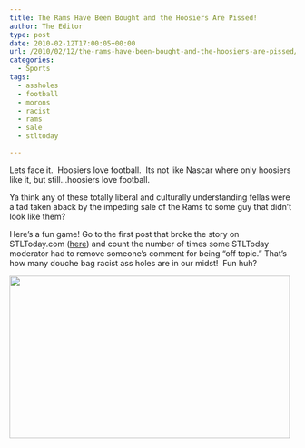 ```yaml
---
title: The Rams Have Been Bought and the Hoosiers Are Pissed!
author: The Editor
type: post
date: 2010-02-12T17:00:05+00:00
url: /2010/02/12/the-rams-have-been-bought-and-the-hoosiers-are-pissed/
categories:
  - Sports
tags:
  - assholes
  - football
  - morons
  - racist
  - rams
  - sale
  - stltoday

---
```

Lets face it.  Hoosiers love football.  Its not like Nascar where only hoosiers like it, but still&#8230;hoosiers love football.

Ya think any of these totally liberal and culturally understanding fellas were a tad taken aback by the impeding sale of the Rams to some guy that didn&#8217;t look like them?

Here&#8217;s a fun game! Go to the first post that broke the story on STLToday.com (<a href="http://www.stltoday.com/stltoday/sports/stories.nsf/rams/story/130588200E53CBEC862576C700219A8C?OpenDocument#tp_newCommentAnchor" target="_blank">here</a>) and count the number of times some STLToday moderator had to remove someone&#8217;s comment for being &#8220;off topic.&#8221; That&#8217;s how many douche bag racist ass holes are in our midst!  Fun huh?

[<img class="aligncenter size-full wp-image-3221" title="stltoday_comments" src="http://punchingkitty.com/wp-content/uploads/2010/02/stltoday_comments.jpg" alt="" width="494" height="286" srcset="http://media.punchingkitty.com/wordpress/2010/02/stltoday_comments.jpg 494w, http://media.punchingkitty.com/wordpress/2010/02/stltoday_comments-300x173.jpg 300w" sizes="(max-width: 494px) 100vw, 494px" />][1]

 [1]: http://punchingkitty.com/wp-content/uploads/2010/02/stltoday_comments.jpg
